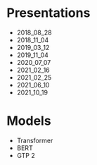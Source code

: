 # Presentations

- 2018_08_28
- 2018_11_04
- 2019_03_12
- 2019_11_04
- 2020_07_07
- 2021_02_16
- 2021_02_25
- 2021_06_10
- 2021_10_19

# Models

- Transformer
- BERT
- GTP 2
